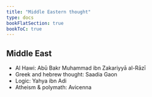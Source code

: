 ```yaml
---
title: "Middle Eastern thought"
type: docs
bookFlatSection: true
bookToC: true
---
```


## Middle East
- Al Hawi: Abū Bakr Muhammad ibn Zakariyyā al-Rāzī 
- Greek and hebrew thought: Saadia Gaon
- Logic: Yahya ibn Adi
- Atheism & polymath: Avicenna 